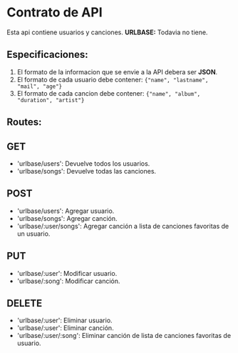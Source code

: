 # Contrato de API

Esta api contiene usuarios y canciones.
**URLBASE:** Todavia no tiene.

## Especificaciones:
1.  El formato de la informacion que se envie a la API debera ser **JSON**.
2.  El formato de cada usuario debe contener: <code>{"name", "lastname", "mail", "age"}</code>
3.  El formato de cada cancion debe contener: <code>{"name", "album", "duration", "artist"}</code>

## Routes:

## GET 
-  'urlbase/users': Devuelve todos los usuarios.
-  'urlbase/songs': Devuelve todas las canciones.
     
     
## POST 
- 'urlbase/users': Agregar usuario.
- 'urlbase/songs': Agregar canción.
- 'urlbase/:user/songs': Agregar canción a lista de canciones favoritas de un usuario.
## PUT 
-  'urlbase/:user': Modificar usuario.
-  'urlbase/:song': Modificar canción.
## DELETE 
-  'urlbase/:user': Eliminar usuario.
-  'urlbase/:user': Eliminar canción.
-  'urlbase/:user/:song': Eliminar canción de lista de canciones favoritas de usuario.
